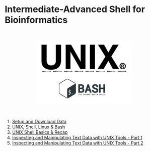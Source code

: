 # Intermediate-Advanced Shell for Bioinformatics

<br>
<p align="center"><img src="images/unix_logo.png" alt="drawing" width="300"/></p> 
<br>

<!--- check -->

1. [Setup and Download Data](./0_setup_download.md)
2. [UNIX, Shell, Linux & Bash](./1_introduction.md)
3. [UNIX Shell Basics & Recap](./2_unixshellbasics.md)
4. [Inspecting and Manipulating Text Data with UNIX Tools - Part 1](./4_inspectmanipluate.md)
5. [Inspecting and Manipulating Text Data with UNIX Tools - Part 2](./5_inspectmanipulate2.md)


